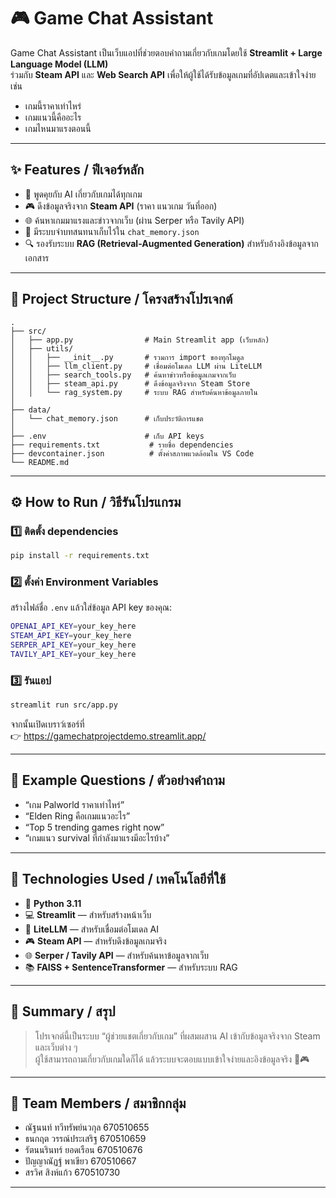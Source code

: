 # 🎮 Game Chat Assistant

Game Chat Assistant เป็นเว็บแอปที่ช่วยตอบคำถามเกี่ยวกับเกมโดยใช้ **Streamlit + Large Language Model (LLM)**  
ร่วมกับ **Steam API** และ **Web Search API** เพื่อให้ผู้ใช้ได้รับข้อมูลเกมที่อัปเดตและเข้าใจง่าย เช่น  
- เกมนี้ราคาเท่าไหร่  
- เกมแนวนี้คืออะไร  
- เกมไหนมาแรงตอนนี้  

---

## ✨ Features / ฟีเจอร์หลัก

- 💬 พูดคุยกับ AI เกี่ยวกับเกมได้ทุกเกม  
- 🎮 ดึงข้อมูลจริงจาก **Steam API** (ราคา แนวเกม วันที่ออก)  
- 🌐 ค้นหาเกมมาแรงและข่าวจากเว็บ (ผ่าน Serper หรือ Tavily API)  
- 🧠 มีระบบจำบทสนทนาเก็บไว้ใน `chat_memory.json`  
- 🔍 รองรับระบบ **RAG (Retrieval-Augmented Generation)** สำหรับอ้างอิงข้อมูลจากเอกสาร  

---

## 🧱 Project Structure / โครงสร้างโปรเจกต์

```
.
├── src/
│   ├── app.py                # Main Streamlit app (เว็บหลัก)
│   ├── utils/
│   │   ├── __init__.py       # รวมการ import ของทุกโมดูล
│   │   ├── llm_client.py     # เชื่อมต่อโมเดล LLM ผ่าน LiteLLM
│   │   ├── search_tools.py   # ค้นหาข่าวหรือข้อมูลเกมจากเว็บ
│   │   ├── steam_api.py      # ดึงข้อมูลจริงจาก Steam Store
│   │   └── rag_system.py     # ระบบ RAG สำหรับค้นหาข้อมูลภายใน
│
├── data/
│   └── chat_memory.json      # เก็บประวัติการแชต
│
├── .env                      # เก็บ API keys
├── requirements.txt           # รายชื่อ dependencies
├── devcontainer.json          # ตั้งค่าสภาพแวดล้อมใน VS Code
└── README.md
```

---

## ⚙️ How to Run / วิธีรันโปรแกรม

### 1️⃣ ติดตั้ง dependencies
```bash
pip install -r requirements.txt
```

### 2️⃣ ตั้งค่า Environment Variables
สร้างไฟล์ชื่อ `.env` แล้วใส่ข้อมูล API key ของคุณ:
```bash
OPENAI_API_KEY=your_key_here
STEAM_API_KEY=your_key_here
SERPER_API_KEY=your_key_here
TAVILY_API_KEY=your_key_here
```

### 3️⃣ รันแอป
```bash
streamlit run src/app.py
```

จากนั้นเปิดเบราว์เซอร์ที่  
👉 https://gamechatprojectdemo.streamlit.app/

---

## 🧠 Example Questions / ตัวอย่างคำถาม

- “เกม Palworld ราคาเท่าไหร่”  
- “Elden Ring คือเกมแนวอะไร”  
- “Top 5 trending games right now”  
- “เกมแนว survival ที่กำลังมาแรงมีอะไรบ้าง”  

---

## 🧩 Technologies Used / เทคโนโลยีที่ใช้

- 🐍 **Python 3.11**
- 💻 **Streamlit** — สำหรับสร้างหน้าเว็บ
- 🧠 **LiteLLM** — สำหรับเชื่อมต่อโมเดล AI
- 🎮 **Steam API** — สำหรับดึงข้อมูลเกมจริง
- 🌐 **Serper / Tavily API** — สำหรับค้นหาข้อมูลจากเว็บ
- 📚 **FAISS + SentenceTransformer** — สำหรับระบบ RAG

---

## 🧾 Summary / สรุป

> โปรเจกต์นี้เป็นระบบ “ผู้ช่วยแชตเกี่ยวกับเกม” ที่ผสมผสาน AI เข้ากับข้อมูลจริงจาก Steam และเว็บต่าง ๆ  
> ผู้ใช้สามารถถามเกี่ยวกับเกมใดก็ได้ แล้วระบบจะตอบแบบเข้าใจง่ายและอิงข้อมูลจริง 💬🎮

---

## 👥 Team Members / สมาชิกกลุ่ม

- ณัฐนนท์ ทวีทรัพย์นวกุล  670510655
- ธนกฤต วรรณ์ประเสริฐ  670510659
- รัตนนรินทร์ ยอดเรือน  670510676
- ปัญญาณัฏฐ์ พาเขียว  670510667
- สรวิศ สิงห์แก้ว  670510730

---

